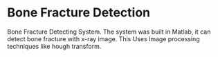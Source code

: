 # Bone Fracture Detection
Bone Fracture Detecting System.
The system was built in Matlab, it can detect bone fracture with x-ray image.
This Uses Image processing techniques like hough transform.


